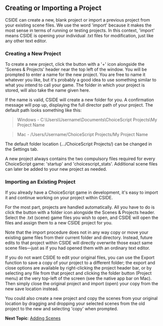 
## Creating or Importing a Project

CSIDE can create a new, blank project or import a previous project from your existing scene files. We use the word 'import' because it makes the most sense in terms of running or testing projects. In this context, 'import' means CSIDE is opening your individual .txt files for modification, just like any other text editor.


### Creating a New Project

To create a new project, click the button with a '+' icon alongside the 'Scenes & Projects' header near the top left of the window. You will be prompted to enter a name for the new project. You are free to name it whatever you like, but it's probably a good idea to use something similar to what you intend to call your game. The folder in which your project is stored, will also take the name given here.

If the name is valid, CSIDE will create a new folder for you. A confirmation message will pop up, displaying the full director path of your project. The default path looks something like this:

> Windows - C:\Users\Username\Documents\ChoiceScript Projects\My Project Name

> Mac - /Users/Username/ChoiceScript Projects/My Project Name

The default folder location (.../ChoiceScript Projects/) can be changed in the Settings tab.

A new project always contains the two compulsory files required for every ChoiceScript game: 'startup' and 'choicescript_stats'. Additional scene files can later be added to your new project as needed.


### Importing an Existing Project

If you already have a ChoiceScript game in development, it's easy to import it and continue working on your project within CSIDE.

For the most part, projects are handled automatically. All you have to do is click the button with a folder icon alongside the Scenes & Projects header. Select the .txt (scene) game files you wish to open, and CSIDE will open the files and assign them to a new CSIDE project for you.

Note that the import procedure does not in any way copy or move your existing game files from their current folder and directory. Instead, future edits to that project within CSIDE will directly overwrite those exact same scene files—just as if you had opened them with an ordinary text editor.

If you do not want CSIDE to edit your original files, you can use the Export function to save a copy of your project to a different folder; the export and close options are available by right-clicking the project header bar, or by selecting any file from that project and clicking the folder button (Project menu) at the very top-left of the screen (see the native app bar on Mac). Then simply close the original project and import (open) your copy from the new save location instead.

You could also create a new project and copy the scenes from your original location by dragging and dropping your selected scenes from the old project to the new and selecting 'copy' when prompted.


**Next Topic**: [Adding Scenes](getting-started/adding-scenes.md "Adding Scenes")
